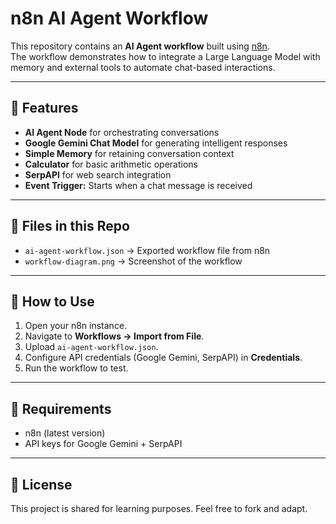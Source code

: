 # n8n AI Agent Workflow  

This repository contains an **AI Agent workflow** built using [n8n](https://n8n.io/).  
The workflow demonstrates how to integrate a Large Language Model with memory and external tools to automate chat-based interactions.  

---

## 📌 Features
- **AI Agent Node** for orchestrating conversations  
- **Google Gemini Chat Model** for generating intelligent responses  
- **Simple Memory** for retaining conversation context  
- **Calculator** for basic arithmetic operations  
- **SerpAPI** for web search integration  
- **Event Trigger:** Starts when a chat message is received  

---

## 📂 Files in this Repo
- `ai-agent-workflow.json` → Exported workflow file from n8n  
- `workflow-diagram.png` → Screenshot of the workflow 
---

## 🚀 How to Use
1. Open your n8n instance.  
2. Navigate to **Workflows → Import from File**.  
3. Upload `ai-agent-workflow.json`.  
4. Configure API credentials (Google Gemini, SerpAPI) in **Credentials**.  
5. Run the workflow to test.  

---

## 🔧 Requirements
- n8n (latest version)  
- API keys for Google Gemini + SerpAPI  

---

## 📜 License
This project is shared for learning purposes. Feel free to fork and adapt.  
